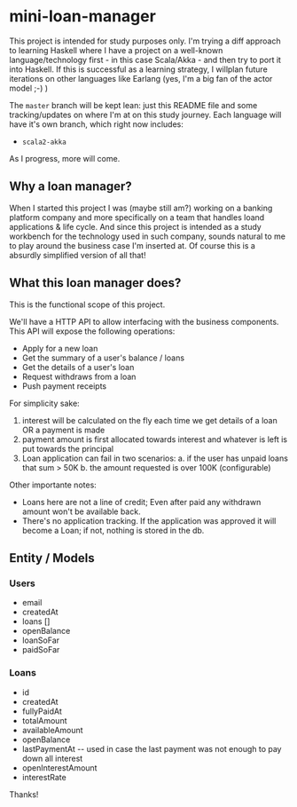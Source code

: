 # mini-loan-manager
This project is intended for study purposes only. I'm trying a diff approach to learning Haskell where I have a project on a well-known language/technology first - in this case Scala/Akka - and then try to port it into Haskell. If this is successful as a learning strategy, I willplan future iterations on other languages like Earlang (yes, I'm a big fan of the actor model ;-) )

The `master` branch will be kept lean: just this README file and some tracking/updates on where I'm at on this study journey. Each language will have it's own branch, which right now includes:
 * `scala2-akka` 

As I progress, more will come.


## Why a loan manager?

When I started this project I was (maybe still am?) working on a banking platform company and more specifically on a team that handles loand applications & life cycle. And since this project is intended as a study workbench for the technology used in such company, sounds natural to me to play around the business case I'm inserted at. Of course this is a absurdly simplified version of all that!

## What this loan manager does?

This is the functional scope of this project. 

We'll have a HTTP API to allow interfacing with the business components. This API will expose the following operations:

 * Apply for a new loan
 * Get the summary of a user's balance / loans
 * Get the details of a user's loan
 * Request withdraws from a loan
 * Push payment receipts

For simplicity sake:
 1. interest will be calculated on the fly each time we get details of a loan OR a payment is made
 2. payment amount is first allocated towards interest and whatever is left is put towards the principal
 3. Loan application can fail in two scenarios:
     a. if the user has unpaid loans that sum > 50K
     b. the amount requested is over 100K (configurable) 

Other importante notes:
 * Loans here are not a line of credit; Even after paid any withdrawn amount won't be available back.
 * There's no application tracking. If the application was approved it will become a Loan; if not, nothing is stored in the db.

## Entity / Models

### Users 
 * email 
 * createdAt
 * loans []
 * openBalance 
 * loanSoFar
 * paidSoFar

### Loans
 * id
 * createdAt
 * fullyPaidAt
 * totalAmount
 * availableAmount
 * openBalance
 * lastPaymentAt
 -- used in case the last payment was not enough to pay down all interest
 * openInterestAmount
 * interestRate



Thanks!


